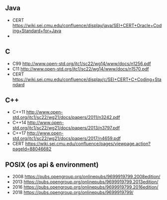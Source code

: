## Java
* CERT https://wiki.sei.cmu.edu/confluence/display/java/SEI+CERT+Oracle+Coding+Standard+for+Java
* 

## C

* C99 http://www.open-std.org/jtc1/sc22/wg14/www/docs/n1256.pdf
* C11 http://www.open-std.org/jtc1/sc22/wg14/www/docs/n1570.pdf
* CERT https://wiki.sei.cmu.edu/confluence/display/c/SEI+CERT+C+Coding+Standard

## C++
* C++11 http://www.open-std.org/jtc1/sc22/wg21/docs/papers/2011/n3242.pdf
* C++14 http://www.open-std.org/jtc1/sc22/wg21/docs/papers/2013/n3797.pdf
* C++17 http://www.open-std.org/jtc1/sc22/wg21/docs/papers/2017/n4659.pdf
* CERT https://wiki.sei.cmu.edu/confluence/pages/viewpage.action?pageId=88046682

## POSIX (os api & environment)
* 2008 https://pubs.opengroup.org/onlinepubs/9699919799.2008edition/
* 2013 https://pubs.opengroup.org/onlinepubs/9699919799.2013edition/
* 2016 https://pubs.opengroup.org/onlinepubs/9699919799.2016edition/
* 2018 https://pubs.opengroup.org/onlinepubs/9699919799/
